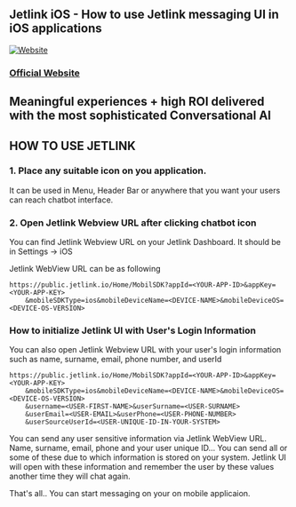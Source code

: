 ## Jetlink iOS - How to use Jetlink messaging UI in iOS applications
[![Website](https://static.wixstatic.com/media/264e99_853f1bdadee449d7b16865f9884c0b37~mv2.png/v1/fill/w_665,h_291,al_c,q_85,usm_0.66_1.00_0.01,enc_avif,quality_auto/Jetlink%20Logo%20(2).png)](https://jetlink.io)
### [Official Website](https://jetlink.io/)

Meaningful experiences + high ROI delivered with the most sophisticated Conversational AI
----------------------------------------------------------------------------------------

## HOW TO USE JETLINK

### 1. Place any suitable icon on you application.
It can be used in Menu, Header Bar or anywhere that you want your users can reach chatbot interface.

### 2. Open Jetlink Webview URL after clicking chatbot icon

You can find Jetlink Webview URL on your Jetlink Dashboard. It should be in Settings -> iOS

Jetlink WebView URL can be as following

```
https://public.jetlink.io/Home/MobilSDK?appId=<YOUR-APP-ID>&appKey=<YOUR-APP-KEY>
	&mobileSDKType=ios&mobileDeviceName=<DEVICE-NAME>&mobileDeviceOS=<DEVICE-OS-VERSION>
```

### How to initialize Jetlink UI with User's Login Information

You can also open Jetlink Webview URL with your user's login information such as name, surname, email, phone number, and userId

```
https://public.jetlink.io/Home/MobilSDK?appId=<YOUR-APP-ID>&appKey=<YOUR-APP-KEY>
	&mobileSDKType=ios&mobileDeviceName=<DEVICE-NAME>&mobileDeviceOS=<DEVICE-OS-VERSION>
	&username=<USER-FIRST-NAME>&userSurname=<USER-SURNAME>
	&userEmail=<USER-EMAIL>&userPhone=<USER-PHONE-NUMBER>
	&userSourceUserId=<USER-UNIQUE-ID-IN-YOUR-SYSTEM>
```

You can send any user sensitive information via Jetlink WebView URL.
Name, surname, email, phone and your user unique ID... You can send all or some of these due to which information is stored on your system. Jetlink UI will open with these information and remember the user by these values another time they will chat again.  

That's all.. You can start messaging on your on mobile applicaion.


